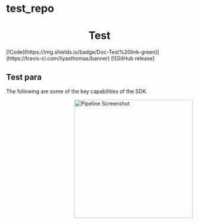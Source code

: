 # test_repo

<h1 align=center> Test </h1>
[!Code](https://img.shields.io/badge/Doc-Test%20link-green)](https://travis-ci.com/liyasthomas/banner) [![GitHub release]


## Test para

The following are some of the key capabilities of the SDK.

<img src="android-sdk-info/res/IAB_Cert.png" alt="Pipeline Screenshot" height="320" width="320" align="right">



